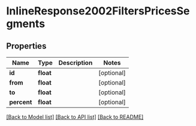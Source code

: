 # InlineResponse2002FiltersPricesSegments

## Properties
Name | Type | Description | Notes
------------ | ------------- | ------------- | -------------
**id** | **float** |  | [optional] 
**from** | **float** |  | [optional] 
**to** | **float** |  | [optional] 
**percent** | **float** |  | [optional] 

[[Back to Model list]](../../README.md#documentation-for-models) [[Back to API list]](../../README.md#documentation-for-api-endpoints) [[Back to README]](../../README.md)

